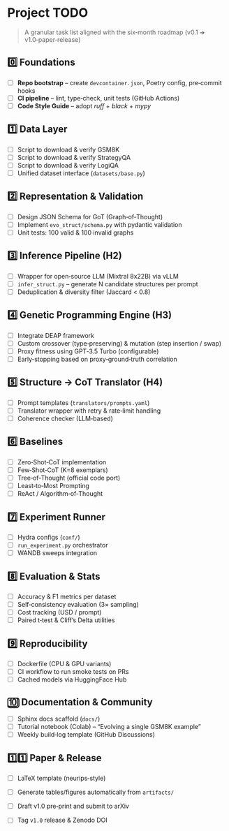 # Project TODO
> A granular task list aligned with the six‑month roadmap (v0.1 ➜ v1.0‑paper‑release)

## 0️⃣ Foundations
- [ ] **Repo bootstrap** – create `devcontainer.json`, Poetry config, pre‑commit hooks
- [ ] **CI pipeline** – lint, type‑check, unit tests (GitHub Actions)
- [ ] **Code Style Guide** – adopt *ruff* + *black* + *mypy*

## 1️⃣ Data Layer
- [ ] Script to download & verify GSM8K
- [ ] Script to download & verify StrategyQA
- [ ] Script to download & verify LogiQA
- [ ] Unified dataset interface (`datasets/base.py`)

## 2️⃣ Representation & Validation
- [ ] Design JSON Schema for GoT (Graph‑of‑Thought)
- [ ] Implement `evo_struct/schema.py` with pydantic validation
- [ ] Unit tests: 100 valid & 100 invalid graphs

## 3️⃣ Inference Pipeline (H2)
- [ ] Wrapper for open‑source LLM (Mixtral 8x22B) via vLLM
- [ ] `infer_struct.py` – generate N candidate structures per prompt
- [ ] Deduplication & diversity filter (Jaccard < 0.8)

## 4️⃣ Genetic Programming Engine (H3)
- [ ] Integrate DEAP framework
- [ ] Custom crossover (type‑preserving) & mutation (step insertion / swap)
- [ ] Proxy fitness using GPT‑3.5 Turbo (configurable)
- [ ] Early‑stopping based on proxy‑ground‑truth correlation

## 5️⃣ Structure → CoT Translator (H4)
- [ ] Prompt templates (`translators/prompts.yaml`)
- [ ] Translator wrapper with retry & rate‑limit handling
- [ ] Coherence checker (LLM‑based)

## 6️⃣ Baselines
- [ ] Zero‑Shot‑CoT implementation
- [ ] Few‑Shot‑CoT (K=8 exemplars)
- [ ] Tree‑of‑Thought (official code port)
- [ ] Least‑to‑Most Prompting
- [ ] ReAct / Algorithm‑of‑Thought

## 7️⃣ Experiment Runner
- [ ] Hydra configs (`conf/`)
- [ ] `run_experiment.py` orchestrator
- [ ] WANDB sweeps integration

## 8️⃣ Evaluation & Stats
- [ ] Accuracy & F1 metrics per dataset
- [ ] Self‑consistency evaluation (3× sampling)
- [ ] Cost tracking (USD / prompt)
- [ ] Paired t‑test & Cliff’s Delta utilities

## 9️⃣ Reproducibility
- [ ] Dockerfile (CPU & GPU variants)
- [ ] CI workflow to run smoke tests on PRs
- [ ] Cached models via HuggingFace Hub

## 🔟 Documentation & Community
- [ ] Sphinx docs scaffold (`docs/`)
- [ ] Tutorial notebook (Colab) – “Evolving a single GSM8K example”
- [ ] Weekly build‑log template (GitHub Discussions)

## 1️⃣1️⃣ Paper & Release
- [ ] LaTeX template (neurips‑style)
- [ ] Generate tables/figures automatically from `artifacts/`
- [ ] Draft v1.0 pre‑print and submit to arXiv
- [ ] Tag `v1.0` release & Zenodo DOI

